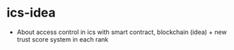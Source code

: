 # ics-idea
* About
access control in ics with smart contract, blockchain (idea) + new trust score system in each rank
